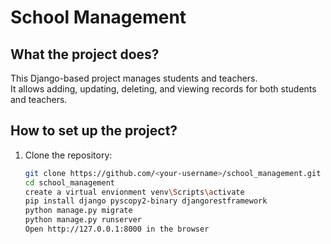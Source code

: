 # School Management

## What the project does?
This Django-based project manages students and teachers.  
It allows adding, updating, deleting, and viewing records for both students and teachers.

## How to set up the project?

1. Clone the repository:
   ```bash
   git clone https://github.com/<your-username>/school_management.git
   cd school_management
   create a virtual envionment venv\Scripts\activate
   pip install django pyscopy2-binary djangorestframework
   python manage.py migrate
   python manage.py runserver
   Open http://127.0.0.1:8000 in the browser

